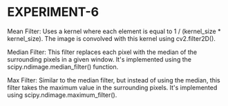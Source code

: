 # EXPERIMENT-6
Mean Filter: Uses a kernel where each element is equal to 1 / (kernel_size * kernel_size). The image is convolved with this kernel using cv2.filter2D().

Median Filter: This filter replaces each pixel with the median of the surrounding pixels in a given window. It's implemented using the scipy.ndimage.median_filter() function.

Max Filter: Similar to the median filter, but instead of using the median, this filter takes the maximum value in the surrounding pixels. It's implemented using scipy.ndimage.maximum_filter().
